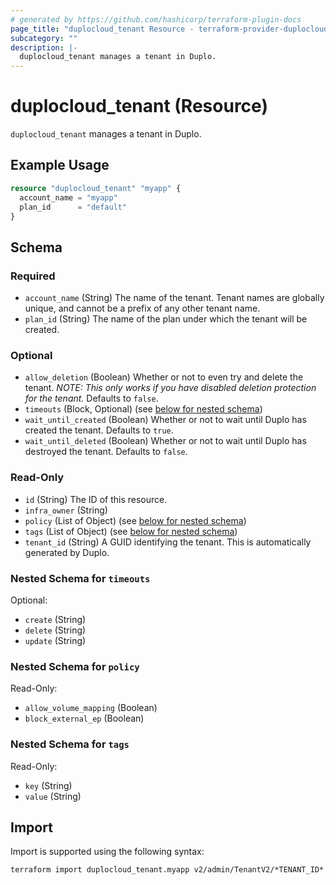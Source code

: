 ```yaml
---
# generated by https://github.com/hashicorp/terraform-plugin-docs
page_title: "duplocloud_tenant Resource - terraform-provider-duplocloud"
subcategory: ""
description: |-
  duplocloud_tenant manages a tenant in Duplo.
---
```


# duplocloud_tenant (Resource)

`duplocloud_tenant` manages a tenant in Duplo.

## Example Usage

```terraform
resource "duplocloud_tenant" "myapp" {
  account_name = "myapp"
  plan_id      = "default"
}
```

<!-- schema generated by tfplugindocs -->
## Schema

### Required

- `account_name` (String) The name of the tenant. Tenant names are globally unique, and cannot be a prefix of any other tenant name.
- `plan_id` (String) The name of the plan under which the tenant will be created.

### Optional

- `allow_deletion` (Boolean) Whether or not to even try and delete the tenant. *NOTE: This only works if you have disabled deletion protection for the tenant.* Defaults to `false`.
- `timeouts` (Block, Optional) (see [below for nested schema](#nestedblock--timeouts))
- `wait_until_created` (Boolean) Whether or not to wait until Duplo has created the tenant. Defaults to `true`.
- `wait_until_deleted` (Boolean) Whether or not to wait until Duplo has destroyed the tenant. Defaults to `false`.

### Read-Only

- `id` (String) The ID of this resource.
- `infra_owner` (String)
- `policy` (List of Object) (see [below for nested schema](#nestedatt--policy))
- `tags` (List of Object) (see [below for nested schema](#nestedatt--tags))
- `tenant_id` (String) A GUID identifying the tenant. This is automatically generated by Duplo.

<a id="nestedblock--timeouts"></a>
### Nested Schema for `timeouts`

Optional:

- `create` (String)
- `delete` (String)
- `update` (String)


<a id="nestedatt--policy"></a>
### Nested Schema for `policy`

Read-Only:

- `allow_volume_mapping` (Boolean)
- `block_external_ep` (Boolean)


<a id="nestedatt--tags"></a>
### Nested Schema for `tags`

Read-Only:

- `key` (String)
- `value` (String)

## Import

Import is supported using the following syntax:

```shell
terraform import duplocloud_tenant.myapp v2/admin/TenantV2/*TENANT_ID*
```

